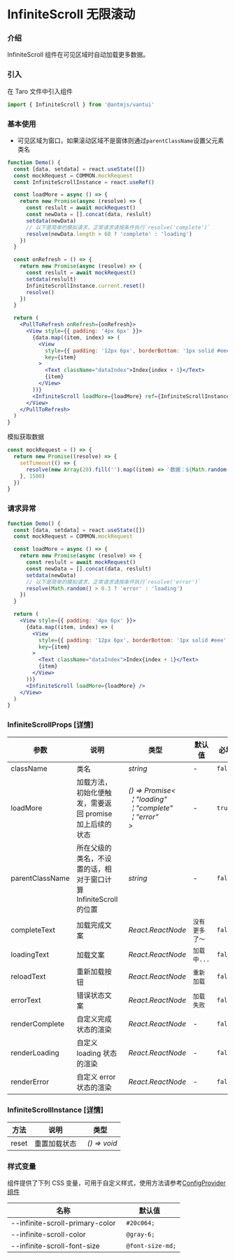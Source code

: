 # InfiniteScroll 无限滚动

### 介绍

InfiniteScroll 组件在可见区域时自动加载更多数据。

### 引入

在 Taro 文件中引入组件

```js
import { InfiniteScroll } from '@antmjs/vantui'
```

### 基本使用

- 可见区域为窗口，如果滚动区域不是窗体则通过`parentClassName`设置父元素类名

```jsx
function Demo() {
  const [data, setdata] = react.useState([])
  const mockRequest = COMMON.mockRequest
  const InfiniteScrollInstance = react.useRef()

  const loadMore = async () => {
    return new Promise(async (resolve) => {
      const reslult = await mockRequest()
      const newData = [].concat(data, reslult)
      setdata(newData)
      // 以下是简单的模拟请求，正常请求请按条件执行`resolve('complete')`
      resolve(newData.length > 60 ? 'complete' : 'loading')
    })
  }

  const onRefresh = () => {
    return new Promise(async (resolve) => {
      const reslult = await mockRequest()
      setdata(reslult)
      InfiniteScrollInstance.current.reset()
      resolve()
    })
  }

  return (
    <PullToRefresh onRefresh={onRefresh}>
      <View style={{ padding: '4px 6px' }}>
        {data.map((item, index) => (
          <View
            style={{ padding: '12px 6px', borderBottom: '1px solid #eee' }}
            key={item}
          >
            <Text className="dataIndex">Index{index + 1}</Text>
            {item}
          </View>
        ))}
        <InfiniteScroll loadMore={loadMore} ref={InfiniteScrollInstance} />
      </View>
    </PullToRefresh>
  )
}
```

模拟获取数据

```js common
const mockRequest = () => {
  return new Promise((resolve) => {
    setTimeout(() => {
      resolve(new Array(20).fill('').map((item) => `数据：${Math.random()}`))
    }, 1500)
  })
}
```

### 请求异常

```jsx
function Demo() {
  const [data, setdata] = react.useState([])
  const mockRequest = COMMON.mockRequest

  const loadMore = async () => {
    return new Promise(async (resolve) => {
      const reslult = await mockRequest()
      const newData = [].concat(data, reslult)
      setdata(newData)
      // 以下是简单的模拟请求，正常请求请按条件执行`resolve('error')`
      resolve(Math.random() > 0.3 ? 'error' : 'loading')
    })
  }

  return (
    <View style={{ padding: '4px 6px' }}>
      {data.map((item, index) => (
        <View
          style={{ padding: '12px 6px', borderBottom: '1px solid #eee' }}
          key={item}
        >
          <Text className="dataIndex">Index{index + 1}</Text>
          {item}
        </View>
      ))}
      <InfiniteScroll loadMore={loadMore} />
    </View>
  )
}
```

### InfiniteScrollProps [[详情]](https://github.com/AntmJS/vantui/tree/main/packages/vantui/types/infinite-scroll.d.ts)

| 参数            | 说明                                                             | 类型                                                                                                                                                                                                                     | 默认值         | 必填    |
| --------------- | ---------------------------------------------------------------- | ------------------------------------------------------------------------------------------------------------------------------------------------------------------------------------------------------------------------ | -------------- | ------- |
| className       | 类名                                                             | _&nbsp;&nbsp;string<br/>_                                                                                                                                                                                                | -              | `false` |
| loadMore        | 加载方法，初始化便触发，需要返回 promise 加上后续的状态          | _&nbsp;&nbsp;()&nbsp;=>&nbsp;Promise<<br/>&nbsp;&nbsp;&nbsp;&nbsp;&brvbar;&nbsp;"loading"<br/>&nbsp;&nbsp;&nbsp;&nbsp;&brvbar;&nbsp;"complete"<br/>&nbsp;&nbsp;&nbsp;&nbsp;&brvbar;&nbsp;"error"<br/>&nbsp;&nbsp;><br/>_ | -              | `true`  |
| parentClassName | 所在父级的类名，不设置的话，相对于窗口计算 InfiniteScroll 的位置 | _&nbsp;&nbsp;string<br/>_                                                                                                                                                                                                | -              | `false` |
| completeText    | 加载完成文案                                                     | _&nbsp;&nbsp;React.ReactNode<br/>_                                                                                                                                                                                       | `没有更多了～` | `false` |
| loadingText     | 加载文案                                                         | _&nbsp;&nbsp;React.ReactNode<br/>_                                                                                                                                                                                       | `加载中...`    | `false` |
| reloadText      | 重新加载按钮                                                     | _&nbsp;&nbsp;React.ReactNode<br/>_                                                                                                                                                                                       | `重新加载`     | `false` |
| errorText       | 错误状态文案                                                     | _&nbsp;&nbsp;React.ReactNode<br/>_                                                                                                                                                                                       | `加载失败`     | `false` |
| renderComplete  | 自定义完成状态的渲染                                             | _&nbsp;&nbsp;React.ReactNode<br/>_                                                                                                                                                                                       | -              | `false` |
| renderLoading   | 自定义 loading 状态的渲染                                        | _&nbsp;&nbsp;React.ReactNode<br/>_                                                                                                                                                                                       | -              | `false` |
| renderError     | 自定义 error 状态的渲染                                          | _&nbsp;&nbsp;React.ReactNode<br/>_                                                                                                                                                                                       | -              | `false` |

### InfiniteScrollInstance [[详情]](https://github.com/AntmJS/vantui/tree/main/packages/vantui/types/infinite-scroll.d.ts)

| 方法  | 说明         | 类型                                    |
| ----- | ------------ | --------------------------------------- |
| reset | 重置加载状态 | _&nbsp;&nbsp;()&nbsp;=>&nbsp;void<br/>_ |

### 样式变量

组件提供了下列 CSS 变量，可用于自定义样式，使用方法请参考[ConfigProvider 组件](https://antmjs.github.io/vantui/#/config-provider)

| 名称                            | 默认值            |
| ------------------------------- | ----------------- |
| --infinite-scroll-primary-color | ` #20c064;`       |
| --infinite-scroll-color         | ` @gray-6;`       |
| --infinite-scroll-font-size     | ` @font-size-md;` |
